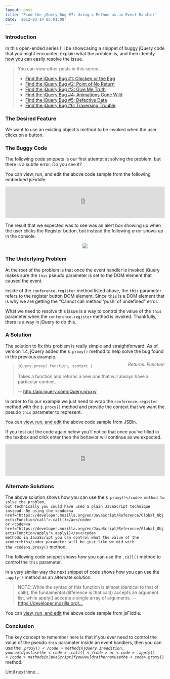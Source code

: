 ```yaml
---
layout: post
title: 'Find the jQuery Bug #7: Using a Method as an Event Handler'
date: '2012-03-14 05:01:00'
---
```


<h3>
Introduction</h3>

In this open-ended series I'll be showcasing a snippet of buggy jQuery code that you might encounter, explain what the problem is, and then identify how you can easily resolve the issue.

<blockquote>
You can view other posts in this series...
<ul>
<li><a href="http://www.elijahmanor.com/2011/08/find-jquery-bug-1-chicken-or-egg.html">Find the jQuery Bug #1: Chicken or the Egg</a></li>
<li><a href="http://www.elijahmanor.com/2012/01/find-jquery-bug-2-point-of-no-return.html">Find the jQuery Bug #2: Point of No Return</a></li>
<li><a href="http://www.elijahmanor.com/2012/01/find-jquery-bug-3-give-me-truth.html">Find the jQuery Bug #3: Give Me Truth</a></li>
<li><a href="http://www.elijahmanor.com/2012/02/find-jquery-bug-4-animations-gone-wild.html">Find the jQuery Bug #4: Animations Gone Wild</a></li>
<li><a href="http://www.elijahmanor.com/2012/03/find-jquery-bug-5-defective-data.html">Find the jQuery Bug #5: Defective Data</a></li>
<li><a href="http://www.elijahmanor.com/2012/03/find-jquery-bug-6-traversing-trouble.html">Find the jQuery Bug #6: Traversing Trouble</a></li>
</ul>
</blockquote>

<h3>
The Desired Feature</h3>

We want to use an existing object's method to be invoked when the user clicks on a button.

<script src="https://gist.github.com/1954271.js?file=_snippet.html"></script>
<h3>
The Buggy Code</h3>

The following code snippets is our first attempt at solving the problem, but there is a subtle error. Do you see it?

<script src="https://gist.github.com/1954271.js?file=fiddle.js"></script>
You can view, run, and edit the above code sample from the following embedded jsFiddle.

<iframe allowfullscreen="allowfullscreen" frameborder="0" src="http://jsfiddle.net/EhrLE/embedded/result,js,html/presentation/" style="height: 100px; width: 100%;"></iframe>

The result that we expected was to see was an alert box showing up when the user clicks the Register button, but instead the following error shows up in the console.

<div class="separator" style="clear: both; text-align: center;">
<a href="http://3.bp.blogspot.com/-cWMj2J6pun0/T1ARLRmOirI/AAAAAAAAMoM/xcjIixckHmc/s1600/JavaScript+Error+Proxy.png" imageanchor="1" style="margin-left: 1em; margin-right: 1em;"><img border="0" src="http://3.bp.blogspot.com/-cWMj2J6pun0/T1ARLRmOirI/AAAAAAAAMoM/xcjIixckHmc/s1600/JavaScript+Error+Proxy.png" /></a></div>

<h3>
The Underlying Problem</h3>

At the root of the problem is that once the event handler is invoked jQuery makes sure the <code>this</code> pseudo parameter is set to the DOM element that caused the event. 

<script src="https://gist.github.com/1954271.js?file=_snippet.js"></script>
Inside of the <code>conference.register</code> method listed above, the <code>this</code> parameter refers to the register button DOM element. Since <code>this</code> is a DOM element that is why we are getting the "Cannot call method 'push' of undefined" error.

What we need to resolve this issue is a way to control the value of the <code>this</code> parameter when the <code>conference.register</code> method is invoked. Thankfully, there is a way in jQuery to do this.

<h3>
A Solution</h3>

The solution to fix this problem is really simple and straightforward. As of version 1.4, jQuery added the <code>$.proxy()</code> method to help solve the bug found in the previous example. 

<blockquote>
<code>jQuery.proxy( function, context )</code> 
<div style="position: relative; text-align: right; top: -21px;">
<i>Returns: Function</i></div>
Takes a function and returns a new one that will always have a particular context.

-- <a href="http://api.jquery.com/jQuery.proxy/">http://api.jquery.com/jQuery.proxy/</a></blockquote>

In order to fix our example we just need to wrap the <code>conference.register</code> method with the <code>$.proxy()</code> method and provide the context that we want the pseudo <code>this</code> parameter to represent.

<script src="https://gist.github.com/1954558.js?file=fiddle.js"></script>
You can <a href="http://jsfiddle.net/http://jsfiddle.net/R9hRP/">view, run, and edit</a> the above code sample from JSBin.

If you test out the code again below you'll notice that once you've filled in the textbox and click enter then the behavior will continue as we expected.

<iframe allowfullscreen="allowfullscreen" frameborder="0" src="http://jsfiddle.net/FkSbN/embedded/result,js,html/presentation/" style="height: 100px; width: 100%;"></iframe>

<h3>
Alternate Solutions</h3>

The above solution shows how you can use the <code>$.proxy()</code> method to solve the problem, but technically you could have used a plain JavaScript technique instead. By using the <code><a href="https://developer.mozilla.org/en/JavaScript/Reference/Global_Objects/Function/call">.call()</a></code> or <code><a href="https://developer.mozilla.org/en/JavaScript/Reference/Global_Objects/Function/apply">.apply()</a></code> methods in JavaScript you can control what the value of the <code>this</code> parameter will be just like we did with the <code>$.proxy()</code> method.

The following code snippet shows how you can use the <code>.call()</code> method to control the <code>this</code> parameter.

<script src="https://gist.github.com/1954558.js?file=call.js"></script>
In a very similar way the next snippet of code shows how you can use the <code>.apply()</code> method as an alternate solution. 

<blockquote>
NOTE: While the syntax of this function is almost identical to that of call(), the fundamental difference is that call() accepts an argument list, while apply() accepts a single array of arguments. -- <a href="https://developer.mozilla.org/en/JavaScript/Reference/Global_Objects/Function/apply">https://developer.mozilla.org/...</a></blockquote>

<script src="https://gist.github.com/1954558.js?file=apply.js"></script>
You can <a href="http://jsfiddle.net/UtCfP/">view, run, and edit</a> the above code sample from jsFiddle.

<h3>
Conclusion</h3>

The key concept to remember here is that if you ever need to control the value of the pseudo <code>this</code> paramater inside an event handlers, then you can use the <code>$.proxy()</code> method in jQuery. In addition, you could just use the <code>.call()</code> or <code>.apply()</code> methods in JavaScript if you would rather not use the <code>$.proxy()</code> method.

Until next time...